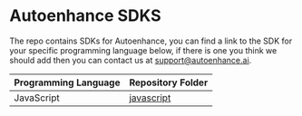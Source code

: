# Autoenhance SDKS

The repo contains SDKs for Autoenhance, you can find a link to the SDK for your specific programming language below,
if there is one you think we should add then you can contact us at [support@autoenhance.ai](mailto:support@autoenhance.ai).

| Programming Language | Repository Folder |
|----------------------|------------------|
| JavaScript           | [javascript](javascript/) |